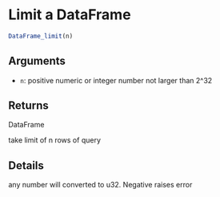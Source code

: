 # Limit a DataFrame

```r
DataFrame_limit(n)
```

## Arguments

- `n`: positive numeric or integer number not larger than 2^32

## Returns

DataFrame

take limit of n rows of query

## Details

any number will converted to u32. Negative raises error
